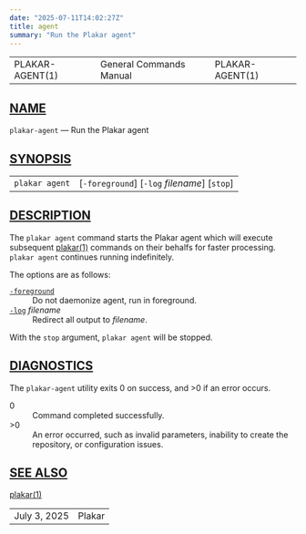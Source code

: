 ```yaml
---
date: "2025-07-11T14:02:27Z"
title: agent
summary: "Run the Plakar agent"
---
```

<table class="head">
  <tr>
    <td class="head-ltitle">PLAKAR-AGENT(1)</td>
    <td class="head-vol">General Commands Manual</td>
    <td class="head-rtitle">PLAKAR-AGENT(1)</td>
  </tr>
</table>
<div class="manual-text">
<section class="Sh">
<h1 class="Sh" id="NAME"><a class="permalink" href="#NAME">NAME</a></h1>
<p class="Pp"><code class="Nm">plakar-agent</code> &#x2014; <span class="Nd">Run
    the Plakar agent</span></p>
</section>
<section class="Sh">
<h1 class="Sh" id="SYNOPSIS"><a class="permalink" href="#SYNOPSIS">SYNOPSIS</a></h1>
<table class="Nm">
  <tr>
    <td><code class="Nm">plakar agent</code></td>
    <td>[<code class="Fl">-foreground</code>] [<code class="Fl">-log</code>
      <var class="Ar">filename</var>] [<code class="Cm">stop</code>]</td>
  </tr>
</table>
</section>
<section class="Sh">
<h1 class="Sh" id="DESCRIPTION"><a class="permalink" href="#DESCRIPTION">DESCRIPTION</a></h1>
<p class="Pp">The <code class="Nm">plakar agent</code> command starts the Plakar
    agent which will execute subsequent
    <a class="Xr" href="../plakar/">plakar(1)</a> commands on their behalfs for
    faster processing. <code class="Nm">plakar agent</code> continues running
    indefinitely.</p>
<p class="Pp">The options are as follows:</p>
<dl class="Bl-tag">
  <dt id="foreground"><a class="permalink" href="#foreground"><code class="Fl">-foreground</code></a></dt>
  <dd>Do not daemonize agent, run in foreground.</dd>
  <dt id="log"><a class="permalink" href="#log"><code class="Fl">-log</code></a>
    <var class="Ar">filename</var></dt>
  <dd>Redirect all output to <var class="Ar">filename</var>.</dd>
</dl>
<p class="Pp">With the <code class="Cm">stop</code> argument,
    <code class="Nm">plakar agent</code> will be stopped.</p>
</section>
<section class="Sh">
<h1 class="Sh" id="DIAGNOSTICS"><a class="permalink" href="#DIAGNOSTICS">DIAGNOSTICS</a></h1>
<p class="Pp">The <code class="Nm">plakar-agent</code> utility exits&#x00A0;0 on
    success, and&#x00A0;&gt;0 if an error occurs.</p>
<dl class="Bl-tag">
  <dt>0</dt>
  <dd>Command completed successfully.</dd>
  <dt>&gt;0</dt>
  <dd>An error occurred, such as invalid parameters, inability to create the
      repository, or configuration issues.</dd>
</dl>
</section>
<section class="Sh">
<h1 class="Sh" id="SEE_ALSO"><a class="permalink" href="#SEE_ALSO">SEE
  ALSO</a></h1>
<p class="Pp"><a class="Xr" href="../plakar/">plakar(1)</a></p>
</section>
</div>
<table class="foot">
  <tr>
    <td class="foot-date">July 3, 2025</td>
    <td class="foot-os">Plakar</td>
  </tr>
</table>
